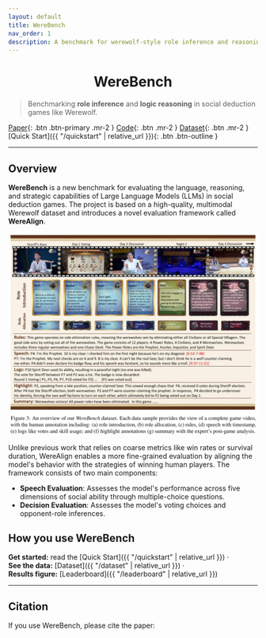 ```yaml
---
layout: default
title: WereBench
nav_order: 1
description: A benchmark for werewolf-style role inference and reasoning
---
```


# <center> WereBench<center>

> Benchmarking **role inference** and **logic reasoning** in social deduction games like Werewolf.

<!-- ![banner](/WereBench/assets/banner.png){: .mt-4 .mb-4 } -->

<div class="hero-actions" markdown="1">

[Paper](LINK_TO_ARXIV){: .btn .btn-primary .mr-2 }
[Code](GITHUB_REPO){: .btn .mr-2 }
[Dataset](LINK_TO_HF){: .btn .mr-2 }
[Quick Start]({{ "/quickstart" | relative_url }}){: .btn .btn-outline }

</div>

---

## Overview
**WereBench** is a new benchmark for evaluating the language, reasoning, and strategic capabilities of Large Language Models (LLMs) in social deduction games. The project is based on a high-quality, multimodal Werewolf dataset and introduces a novel evaluation framework called **WereAlign**.

![Overview](assets/overview.png)

Unlike previous work that relies on coarse metrics like win rates or survival duration, WereAlign enables a more fine-grained evaluation by aligning the model's behavior with the strategies of winning human players. The framework consists of two main components:

- **Speech Evaluation**: Assesses the model's performance across five dimensions of social ability through multiple-choice questions.
- **Decision Evaluation**: Assesses the model's voting choices and opponent-role inferences.

## How you use WereBench
**Get started:** read the [Quick Start]({{ "/quickstart" | relative_url }}) ·  
**See the data:** [Dataset]({{ "/dataset" | relative_url }}) ·  
**Results figure:** [Leaderboard]({{ "/leaderboard" | relative_url }})

---

## Citation
If you use WereBench, please cite the paper: